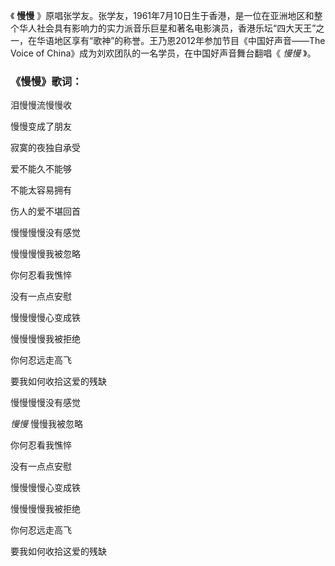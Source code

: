 

《 **慢慢**
》原唱张学友。张学友，1961年7月10日生于香港，是一位在亚洲地区和整个华人社会具有影响力的实力派音乐巨星和著名电影演员，香港乐坛“四大天王”之一，在华语地区享有“歌神”的称誉。王乃恩2012年参加节目《中国好声音——The
Voice of China》成为刘欢团队的一名学员，在中国好声音舞台翻唱《 _慢慢_ 》。

### 《慢慢》歌词：

泪慢慢流慢慢收

慢慢变成了朋友

寂寞的夜独自承受

爱不能久不能够

不能太容易拥有

伤人的爱不堪回首

慢慢慢慢没有感觉

慢慢慢慢我被忽略

你何忍看我憔悴

没有一点点安慰

慢慢慢慢心变成铁

慢慢慢慢我被拒绝

你何忍远走高飞

要我如何收拾这爱的残缺

慢慢慢慢没有感觉

_慢慢_ 慢慢我被忽略

你何忍看我憔悴

没有一点点安慰

慢慢慢慢心变成铁

慢慢慢慢我被拒绝

你何忍远走高飞

要我如何收拾这爱的残缺

